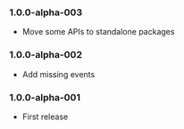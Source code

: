 ### 1.0.0-alpha-003

* Move some APIs to standalone packages

### 1.0.0-alpha-002

* Add missing events

### 1.0.0-alpha-001

* First release